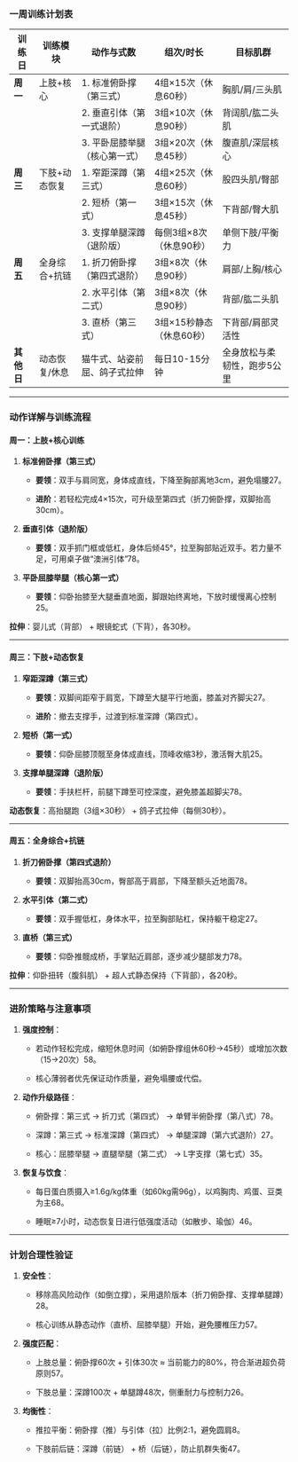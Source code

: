 
### **一周训练计划表**

| **训练日** | **训练模块** | **动作与式数**        | **组次/时长**       | **目标肌群**       |
| ------- | -------- | ---------------- | --------------- | -------------- |
| **周一**  | 上肢+核心    | 1. 标准俯卧撑（第三式）    | 4组×15次（休息60秒）   | 胸肌/肩/三头肌       |
|         |          | 2. 垂直引体（第一式退阶）   | 3组×10次（休息90秒）   | 背阔肌/肱二头肌       |
|         |          | 3. 平卧屈膝举腿（核心第一式） | 3组×20次（休息45秒）   | 腹直肌/深层核心       |
| **周三**  | 下肢+动态恢复  | 1. 窄距深蹲（第三式）     | 4组×25次（休息60秒）   | 股四头肌/臀部        |
|         |          | 2. 短桥（第一式）       | 3组×15次（休息45秒）   | 下背部/臀大肌        |
|         |          | 3. 支撑单腿深蹲（退阶版）   | 每侧3组×8次（休息90秒）  | 单侧下肢/平衡力       |
| **周五**  | 全身综合+抗链  | 1. 折刀俯卧撑（第四式退阶）  | 3组×8次（休息90秒）    | 肩部/上胸/核心       |
|         |          | 2. 水平引体（第二式）     | 3组×8次（休息90秒）    | 背部/肱二头肌        |
|         |          | 3. 直桥（第三式）       | 3组×15秒静态（休息60秒） | 下背部/肩部灵活性      |
| **其他日** | 动态恢复/休息  | 猫牛式、站姿前屈、鸽子式拉伸   | 每日10-15分钟       | 全身放松与柔韧性，跑步5公里 |

---

### **动作详解与训练流程**

#### **周一：上肢+核心训练**

1. **标准俯卧撑（第三式）**
    
    - **要领**：双手与肩同宽，身体成直线，下降至胸部离地3cm，避免塌腰27。
        
    - **进阶**：若轻松完成4×15次，可升级至第四式（折刀俯卧撑，双脚抬高30cm）。
        
2. **垂直引体（退阶版）**
    
    - **要领**：双手抓门框或低杠，身体后倾45°，拉至胸部贴近双手。若力量不足，可用桌子做“澳洲引体”78。
        
3. **平卧屈膝举腿（核心第一式）**
    
    - **要领**：仰卧抬膝至大腿垂直地面，脚跟始终离地，下放时缓慢离心控制25。
        

**拉伸**：婴儿式（背部） + 眼镜蛇式（下背），各30秒。

---

#### **周三：下肢+动态恢复**

1. **窄距深蹲（第三式）**
    
    - **要领**：双脚间距窄于肩宽，下蹲至大腿平行地面，膝盖对齐脚尖27。
        
    - **进阶**：撤去支撑手，过渡到标准深蹲（第四式）。
        
2. **短桥（第一式）**
    
    - **要领**：仰卧屈膝顶髋至身体成直线，顶峰收缩3秒，激活臀大肌25。
        
3. **支撑单腿深蹲（退阶版）**
    
    - **要领**：手扶栏杆，前腿下蹲至可控深度，避免膝盖超脚尖78。
        

**动态恢复**：高抬腿跑（3组×30秒） + 鸽子式拉伸（每侧30秒）。

---

#### **周五：全身综合+抗链**

1. **折刀俯卧撑（第四式退阶）**
    
    - **要领**：双脚抬高30cm，臀部高于肩部，下降至额头近地面78。
        
2. **水平引体（第二式）**
    
    - **要领**：双手握低杠，身体水平，拉至胸部贴杠，保持躯干稳定27。
        
3. **直桥（第三式）**
    
    - **要领**：仰卧推髋成桥，手掌贴近肩部，逐步减少腿部发力78。
        

**拉伸**：仰卧扭转（腹斜肌） + 超人式静态保持（下背部），各20秒。

---

### **进阶策略与注意事项**

1. **强度控制**：
    
    - 若动作轻松完成，缩短休息时间（如俯卧撑组休60秒→45秒）或增加次数（15→20次）58。
        
    - 核心薄弱者优先保证动作质量，避免塌腰或代偿。
        
2. **动作升级路径**：
    
    - 俯卧撑：第三式 → 折刀式（第四式） → 单臂半俯卧撑（第八式）78。
        
    - 深蹲：第三式 → 标准深蹲（第四式） → 单腿深蹲（第六式退阶）27。
        
    - 核心：屈膝举腿 → 直腿举腿（第二式） → L字支撑（第七式）35。
        
3. **恢复与饮食**：
    
    - 每日蛋白质摄入≥1.6g/kg体重（如60kg需96g），以鸡胸肉、鸡蛋、豆类为主68。
        
    - 睡眠≥7小时，动态恢复日进行低强度活动（如散步、瑜伽）46。
        

---

### **计划合理性验证**

1. **安全性**：
    
    - 移除高风险动作（如倒立撑），采用退阶版本（折刀俯卧撑、支撑单腿蹲）28。
        
    - 核心训练从静态动作（直桥、屈膝举腿）开始，避免腰椎压力57。
        
2. **强度匹配**：
    
    - 上肢总量：俯卧撑60次 + 引体30次 ≈ 当前能力的80%，符合渐进超负荷原则57。
        
    - 下肢总量：深蹲100次 + 单腿蹲48次，侧重耐力与控制力26。
        
3. **均衡性**：
    
    - 推拉平衡：俯卧撑（推）与引体（拉）比例2:1，避免圆肩8。
        
    - 下肢前后链：深蹲（前链） + 桥（后链），防止肌群失衡47。